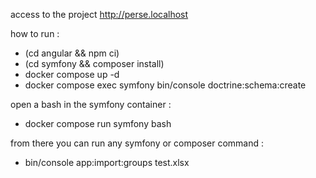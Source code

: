 access to the project http://perse.localhost

how to run :
- (cd angular && npm ci)
- (cd symfony && composer install)
- docker compose up -d
- docker compose exec symfony bin/console doctrine:schema:create

open a bash in the symfony container : 
- docker compose run symfony bash

from there you can run any symfony or composer command :
- bin/console app:import:groups test.xlsx
